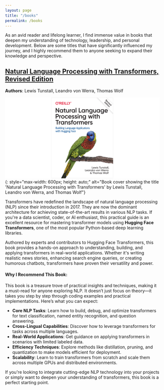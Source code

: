 ```yaml
---
layout: page
title: "/books"
permalink: /books
---
```


As an avid reader and lifelong learner, I find immense value in books that deepen my understanding of technology, leadership, and personal development. Below are some titles that have significantly influenced my journey, and I highly recommend them to anyone seeking to expand their knowledge and perspective.

## [Natural Language Processing with Transformers, Revised Edition](https://www.amazon.com/dp/1098136799)
**Authors**: Lewis Tunstall, Leandro von Werra, Thomas Wolf

![Natural Language Processing with Transformers Book Cover](images/book_covers/nlp_with_transformers.png){: style="max-width: 600px; height: auto;" alt="Book cover showing the title 'Natural Language Processing with Transformers' by Lewis Tunstall, Leandro von Werra, and Thomas Wolf"}

Transformers have redefined the landscape of natural language processing (NLP) since their introduction in 2017. They are now the dominant architecture for achieving state-of-the-art results in various NLP tasks. If you're a data scientist, coder, or AI enthusiast, this practical guide is an excellent resource for mastering transformer models using **Hugging Face Transformers**, one of the most popular Python-based deep learning libraries.

Authored by experts and contributors to Hugging Face Transformers, this book provides a hands-on approach to understanding, building, and applying transformers in real-world applications. Whether it's writing realistic news stories, enhancing search engine queries, or creating humorous chatbots, transformers have proven their versatility and power.

#### **Why I Recommend This Book**:

This book is a treasure trove of practical insights and techniques, making it a must-read for anyone exploring NLP. It doesn’t just focus on theory—it takes you step by step through coding examples and practical implementations. Here’s what you can expect:

- **Core NLP Tasks**: Learn how to build, debug, and optimize transformers for text classification, named entity recognition, and question answering.
- **Cross-Lingual Capabilities**: Discover how to leverage transformers for tasks across multiple languages.
- **Real-World Applications**: Get guidance on applying transformers in scenarios with limited labeled data.
- **Efficiency Techniques**: Explore methods like distillation, pruning, and quantization to make models efficient for deployment.
- **Scalability**: Learn to train transformers from scratch and scale them across multiple GPUs and distributed environments.

If you're looking to integrate cutting-edge NLP technology into your projects or simply want to deepen your understanding of transformers, this book is a perfect starting point.